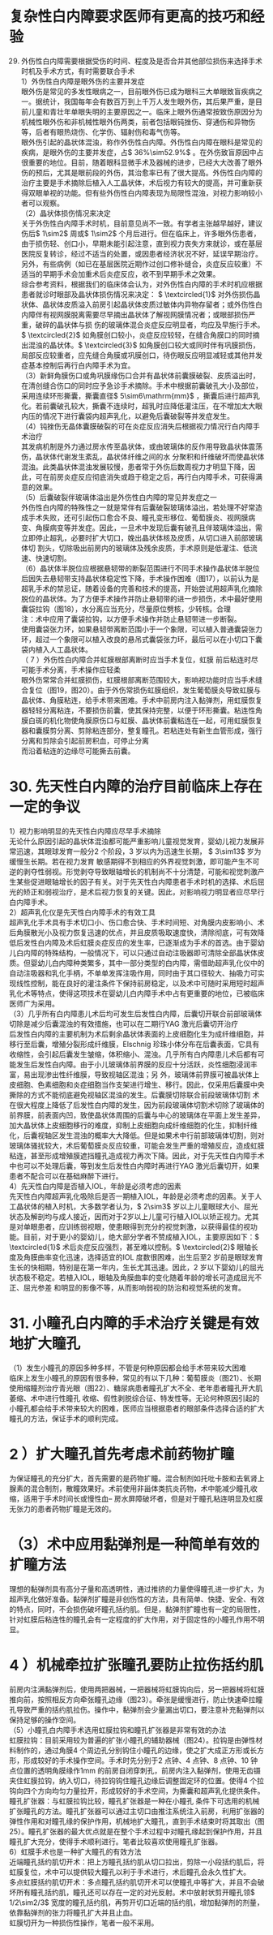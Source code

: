 # 复杂性白内障要求医师有更高的技巧和经验  
29. 外伤性白内障需要根据受伤的时间、程度及是否合并其他部位损伤来选择手术时机及手术方式，有时需要联合手术  
1）外伤性白内障是眼外伤的主要并发症  
眼外伤是常见的多发性眼病之一，目前眼外伤已成为眼科三大单眼致盲疾病之一。据统计，我国每年会有数百万到上千万人发生眼外伤，其后果严重，是目前儿童和青壮年单眼失明的主要原因之一。临床上眼外伤通常按致伤原因分为机械性眼外伤和非机械性眼外伤两类，前者包括眼钝挫伤、穿通伤和异物伤等，后者有眼热烧伤、化学伤、辐射伤和毒气伤等。  
眼外伤引起的晶状体混浊，称作外伤性白内障。外伤性白内障在眼科是常见的疾病，是眼外伤的主要并发症，占$ 36\%\sim52.9\%$ 。在外伤致盲原因中占很重要的地位。目前，随着眼科显微手术及器械的进步，已经大大改善了眼外伤的预后，尤其是眼前段的外伤，其治愈率已有了很大提高。外伤性白内障的治疗主要是手术摘除后植入人工晶状体，术后视力有较大的提高，并可重新获得双眼单视的功能。但有些外伤性白内障表现为局限性混浊，对视力影响较小者可以观察。  
（2）晶状体损伤情况来决定  
关于外伤性白内障手术时机，目前意见尚不一致。有学者主张越早越好，建议伤后$ 1\sim2$  周或$ 1\sim2$  个月后进行。但在临床上，许多眼外伤患者，由于损伤轻、创口小，早期未能引起注意，直到视力丧失方来就诊，或在基层医院反复转诊，经过不适当的处置，或因患者经济状况不好，延误早期治疗。  
另外，有些病例（如已在基层医院近期作过创口修补缝合，炎症反应较重）不适当的早期手术会加重术后炎症反应，收不到早期手术之效果。  
综合参考资料，根据我们的临床体会认为，对外伤性白内障的手术时机应根据患者就诊时眼部及晶状体损伤情况来决定： $ \textcircled{1}$    对外伤损伤晶状体、晶状体皮质溢入前房引起晶状体皮质过敏体内异物存留者；或外伤性白内障伴有视网膜脱离需要尽早摘出晶状体了解视网膜情况者；或眼部损伤严重，破碎的晶状体与损 伤的玻璃体混合炎症反应明显者，均应及早施行手术。$ \textcircled{2}$    如角膜创口较小，炎症反应较轻，在缝合角膜口的同时摘出混浊的晶状体。$ \textcircled{3}$    如角膜创口较大或同时伴有巩膜损伤，局部反应较重者，应先缝合角膜或巩膜创口，待伤眼反应明显减轻或其他并发症基本控制后再行白内障手术为宜。  
（3）新鲜角膜伤口或角巩膜缘伤口合并有晶状体前囊膜破裂、皮质溢出时，在清创缝合伤口的同时应予急诊手术摘除。手术中根据前囊破孔大小及部位，采用连续环形撕囊，撕囊直径$ 5\sim6\mathrm{mm}$    ，撕囊后进行超声乳化。若前囊破孔较大，撕囊不连续时，超乳时应降低灌注压，在不增加太大眼内压的情况下进行囊袋内超声乳化，以避免后囊破裂等并发症发生。  
（4）钝挫伤无晶体囊膜破裂的可在炎症反应消失后根据视力情况行白内障手术治疗  
其发病机制是外力通过房水传至晶状体，或由玻璃体的反作用导致晶状体震荡伤，晶状体代谢发生紊乱，晶状体纤维之间的水 分聚积和纤维破坏而使晶状体混浊。此类晶状体混浊发展较慢，患者常于外伤后数周视力才明显下降，因此，可在前房炎症反应彻底消失或趋于稳定之后，再行白内障手术，可获得满意的效果。  
（5）后囊破裂伴玻璃体溢出是外伤性白内障的常见并发症之一  
外伤性白内障的特殊性之一就是常伴有后囊破裂玻璃体溢出，若处理不好常造成手术失败，还可引起伤口愈合不良、瞳孔变形移位、葡萄膜炎、视网膜病变、角膜病变等并发症。因此，一旦术中发现后囊有破孔且伴玻璃体溢出，需立即停止超乳，必要时扩大切口，娩出晶状体核及皮质，从切口进入前部玻璃体切 割头，切除吸出前房内的玻璃体及残余皮质，手术原则是低灌注、低流速、快速切割。  
（6）晶状体半脱位应根据悬韧带的断裂范围进行不同手术操作晶状体半脱位后因失去悬韧带支持晶状体稳定性下降，手术操作困难（图17），以前认为是超乳手术的禁忌证，随着设备的完善和技术的提高，开始尝试用超声乳化摘除脱位的晶状体。为了方便手术操作并防止悬韧带的进一步损伤，术中最好使用囊袋拉钩（图18），水分离应当充分，尽量原位劈核，少转核。合理  
注：术中应用了囊袋拉钩，以方便手术操作并防止悬韧带进一步断裂。  
使用囊袋张力环，如果悬韧带离断范围小于一个象限，可以植入普通囊袋张力环，超过一个象限可以植入改良的悬吊式囊袋张力环，最后可以在小切口下囊袋内植入人工晶状体。  
（ 7 ）外伤性白内障合并虹膜根部离断时应当手术复位，虹膜 前后粘连时尽可能手术分离，手术操作应轻柔  
眼外伤常常合并虹膜损伤，虹膜根部离断范围较大，影响视功能时应当手术缝合复位（图19，图20）。由于外伤常损伤虹膜组织，发生葡萄膜炎导致虹膜与晶状体、角膜粘连，给手术带来困难。手术中前房内注入黏弹剂，用虹膜恢复器轻轻分离粘连，不要损伤前囊，使其保持完整，以便于环形撕囊。粘连性角膜白斑的机化物使角膜原伤口与虹膜、晶状体前囊粘连在一起，可用虹膜恢复器和囊膜剪分离、剪除粘连部分，整复瞳孔。若粘连处有新生血管形成，强行分离和剪除会引起前房积血，可停止分离  
而沿着粘连的边缘尽可能撕去前囊。  
# 30. 先天性白内障的治疗目前临床上存在一定的争议  
1）视力影响明显的先天性白内障应尽早手术摘除  
无论什么原因引起的晶状体混浊都可能严重影响儿童视觉发育，婴幼儿视力发展非常迅速，其眼球发育一般分2 个阶段，3  岁以内为迅速生长期， $ 3\sim13$   岁为缓慢生长期。若在视力发育 敏感期得不到相应的外界视觉刺激，即可能产生不可逆的剥夺性弱视。形觉剥夺导致眼轴增长的机制尚不十分清楚，可能和视觉刺激产生某些促进眼轴增长的因子有关。对于先天性白内障患者手术时机的选择、术后屈光的矫正和弱视治疗，是术后视力恢复的关键。因此，对影响视力明显者应尽早行白内障手术。  
2）超声乳化仪是先天性白内障手术的有效工具  
超声乳化手术具有手术切口小、伤口愈合快、手术时间短、对角膜内皮影响小、术后角膜散光小及视力恢复迅速的优点，并且皮质吸取速度快，清除彻底，可有效降低后发性白内障及术后虹膜炎症反应的发生率，已逐渐成为手术的首选。由于婴幼儿白内障的特殊结构，一般情况下，可以只通过自动注吸器即可清除全部晶状体皮质。但婴幼儿白内障种类繁多，其中一部分类型的白内障，需借助超声乳化仪中的自动注吸器和乳化手柄，不单单发挥注吸作用，同时由于其口径较大、抽吸力可实现线性控制，能在良好的灌注条件下保持前房稳定，以及术中可随时采用短时超声乳化术等特点，使得这项技术在婴幼儿白内障手术中占有更重要的地位，已被临床医师广为采用。  
（3）几乎所有白内障患儿术后均可发生后发性白内障，后囊切开联合前部玻璃体切除是减少后囊混浊的有效措施，也可以在二期行YAG 激光后囊切开治疗  
后发性白内障的主要机制为术后剩余晶状体表面的上皮细胞化生为成纤维细胞，并移行至后囊，增殖分裂形成纤维膜，Elschnig 珍珠小体分布在后囊表面，它具有收缩性，会引起后囊发生皱缩，体积缩小、混浊。几乎所有白内障患儿术后都有可能发生后发性白内障。由于小儿玻璃体前界膜的反应十分活跃，炎性细胞浸润丰富，易出现渗出性纤维膜，导致视轴区混浊；另 外，玻璃体前界膜可被晶状体上皮细胞、色素细胞和炎症细胞当作支架进行增生、移行。因此，仅采用后囊膜中央撕除的方式不能彻底避免视轴区混浊的发生。后囊膜切除联合前段玻璃体切割 术在很大程度上降低了后发性白内障的发生，因为前段玻璃体切割术切除了玻璃体的前界膜，前表面内凹，致使晶状体周围的后囊与中心的玻璃体在平面上发生差异，加大晶状体上皮细胞移行的难度，抑制上皮细胞向成纤维细胞的化生，抑制纤维化，后囊视轴区发生混浊的概率大大降低。但是如果术中行前部玻璃体切割，则对玻璃体骚扰较大，术后葡萄膜炎反应较重，可能会发生严重的增殖反应，造成虹膜粘连，甚至形成增殖膜遮挡瞳孔造成视力再次下降。因此，对于先天性白内障手术中也可以不处理后囊，等到发生后发性白内障时再进行YAG 激光后囊切开，如果患者不配合可以在基础麻醉下进行。  
4）先天性白内障是否植入IOL，年龄是必须考虑的因素  
先天性白内障超声乳化吸除后是否一期植入IOL，年龄是必须考虑的因素。关于人工晶状体的植入时机，大多数学者认为，$ 2\sim3$  岁以上儿童眼球大小、屈光状态及解剖均与成人接近，因而对于2岁以上儿童可行植入IOL以矫正视力。尤其是对单眼患者，应训练弱视眼，使患眼得到充分的视觉刺激，以获得最佳的视功能。目前，对于更小的婴幼儿，绝大部分学者不赞成植入IOL，主要原因如下：$ \textcircled{1}$    术后炎症反应强烈，甚至难以控制。$ \textcircled{2}$    眼轴长度及角膜曲率变化迅速，选择适宜的IOL 度数很困难，出生后至2 岁前是眼球发育生长的快相期，特别是在第一年内，生长尤其迅速。因此，2 岁以下婴幼儿的屈光状态极不稳定。若植入IOL，眼轴及角膜曲率的变化随着年龄的增长可造成屈光不正、屈光参差 和明显的影像不等，从而影响弱视的防治和视觉系统的发育。  
# 31. 小瞳孔白内障的手术治疗关键是有效地扩大瞳孔  
（1）发生小瞳孔的原因多种多样，不管是何种原因都会给手术带来较大困难  
临床上发生小瞳孔的原因有很多种，常见的有以下几种：葡萄膜炎（图21）、长期使用缩瞳剂治疗青光眼（图22）、糖尿病患者瞳孔扩大不全、老年患者瞳孔开大肌萎缩、术中进行性瞳孔 收缩、假性剥脱综合征、特发性等。无论何种原因引起的小瞳孔都会给手术带来较大的困难，医师应当根据患者的眼部条件选择合适的扩大瞳孔的方法，保证手术的顺利完成。  
# 2 ）扩大瞳孔首先考虑术前药物扩瞳  
为保证瞳孔的充分扩大，首先需要的是药物扩瞳。混合制剂如托吡卡胺和去氧肾上腺素的混合制剂，散瞳效果好。术前使用非甾体类抗炎药物，术中能减少瞳孔收缩，适用于手术时间长或慢性血– 房水屏障破坏者，但是对于瞳孔粘连明显及虹膜无张力的患者药物扩瞳是无效的。  
# （3）术中应用黏弹剂是一种简单有效的扩瞳方法  
理想的黏弹剂具有高分子量和高透明性，通过推挤的力量使得瞳孔进一步扩大，为超声乳化做好准备。黏弹剂扩瞳是非创伤性的方法，具有简单、快捷、安全、有效的特点，同时，不会损伤破坏瞳孔括约肌。但是，黏弹剂扩瞳也有一定的局限性，针对虹膜后粘连性的瞳孔会有一定程度的扩大作用，对于固定性的小瞳孔作用不明显。  
# 4 ）机械牵拉扩张瞳孔要防止拉伤括约肌  
前房内注满黏弹剂后，使用两把器械，一把器械将虹膜钩向后，另一把器械将虹膜推向前，按照相反方向牵张瞳孔边缘（图23）。牵张是缓慢进行，防止快速牵拉瞳孔导致严重的括约肌拉伤。操作中，黏弹剂会少量漏出切口，要注意补充黏弹剂以保持足够的操作空间。  
（5）小瞳孔白内障手术选用虹膜拉钩和瞳孔扩张器是非常有效的办法  
虹膜拉钩：目前采用较为普遍的扩张小瞳孔的辅助器械（图24）。拉钩是由弹性材料制作的，通过角膜4 个周边孔分别钩住小瞳孔的边缘，使之扩大成正方形或长方形，形成较好的手术操作空间。手术时先分别于2 点钟、4 点钟、8 点钟、10 钟点位置的透明角膜缘作1mm 的前房自闭穿刺孔，前房内注入黏弹剂，使用无齿镊夹住虹膜拉钩，纳入切口，待拉钩钩住瞳孔边缘后调整固定环的位置。使得4 个拉钩向四个方向均匀力量拉开，形成较好的手术空间，为撕囊和超声乳化提供条件。  
瞳孔扩张器：与虹膜拉钩比较，瞳孔扩张器是一种在小瞳孔 条件下可选用的机械扩张瞳孔的方法。瞳孔扩张器可以通过主切口由推注系统注入前房，利用扩张器的弹性作用和对瞳孔缘的保护作用，机械地扩大瞳孔，直到手术结束时将其取出（图25）。瞳孔扩张器的最大优点就是在整个手术过程中对瞳孔缘起到保护作用，并且瞳孔扩大充分，使得手术顺利进行。笔者比较喜欢使用瞳孔扩张器。  
6）虹膜手术也是一种扩大瞳孔的有效方法  
近端瞳孔括约肌切开术：把上方瞳孔括约肌从切口拉出，剪除一小段括约肌后，将虹膜复位，术中可以提供较大瞳孔以利于手术进行，术后瞳孔会永久性扩大。  
多点虹膜括约肌切开术：多点瞳孔括约肌切开术可以使瞳孔中等扩大，并且不会破坏所有瞳孔括约肌，瞳孔还可以存在一定的对光反射。术中放射状剪开瞳孔领$ 1/2\sim2/3$  宽度的瞳孔括约肌，再剪开切口近端的括约肌，增加黏弹剂的剂量，依靠黏弹剂的张力将瞳孔扩大并且止血。  
虹膜切开为一种损伤性操作，笔者一般不采用。  